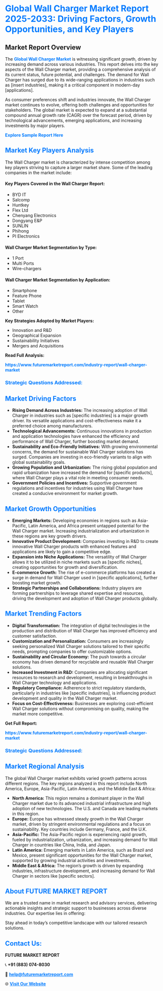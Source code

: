 <h1 style="color: #007BFF;">Global Wall Charger Market Report 2025-2033: Driving Factors, Growth Opportunities, and Key Players</h1>

<section id="overview">
<h2>Market Report Overview</h2>
<p>The <a href="https://www.futuremarketreport.com/industry-report/wall-charger-market" style="color: #007BFF; text-decoration: none;"><strong>Global Wall Charger Market</strong></a> is witnessing significant growth, driven by increasing demand across various industries. This report delves into the key aspects of the Wall Charger market, providing a comprehensive analysis of its current status, future potential, and challenges. The demand for Wall Charger has surged due to its wide-ranging applications in industries such as [insert industries], making it a critical component in modern-day [applications].</p>
<p>As consumer preferences shift and industries innovate, the Wall Charger market continues to evolve, offering both challenges and opportunities for stakeholders. The global market is expected to expand at a substantial compound annual growth rate (CAGR) over the forecast period, driven by technological advancements, emerging applications, and increasing investments by major players.</p>
</section>

<section id="overview">
<p><a href="https://www.futuremarketreport.com/request-sample/reportId=57020" style="color: #007BFF; text-decoration: none;"><strong>Explore Sample Report Here</strong></a></p>
</section>

<section id="key-players">
<h2 style="color: #007BFF;">Market Key Players Analysis</h2>
<p>The Wall Charger market is characterized by intense competition among key players striving to capture a larger market share. Some of the leading companies in the market include:</p>
<h4>Key Players Covered in the Wall Charger Report:</h4>
<ul><li>BYD IT</li><li>Salcomp</li><li>Huntkey</li><li>Flex Ltd</li><li>Chenyang Electronics</li><li>Dongyang E&amp;P</li><li>SUNLIN</li><li>Phihong</li><li>PI Electronics</li></ul>
<h4>Wall Charger Market Segmentation by Type:</h4>
<ul><li>1 Port</li><li>Multi Ports</li><li>Wire-chargers</li></ul>

<h4>Wall Charger Market Segmentation by Application:</h4>
<ul><li>Smartphone</li><li>Feature Phone</li><li>Tablet</li><li>Smart Watch</li><li>Other</li></ul>
<p><strong>Key Strategies Adopted by Market Players:</strong></p>
<ul>
<li>Innovation and R&D</li>
<li>Geographical Expansion</li>
<li>Sustainability Initiatives</li>
<li>Mergers and Acquisitions</li>
</ul>
</section>

<section>
<p><strong>Read Full Analysis: </strong></p><a href="https://www.futuremarketreport.com/industry-report/wall-charger-market" style="color: #007BFF; text-decoration: none;"><strong>https://www.futuremarketreport.com/industry-report/wall-charger-market</strong></a>
<h3 style="color: #007BFF;">Strategic Questions Addressed:</h3>
</section>

<section id="driving-factors">
<h2 style="color: #007BFF;">Market Driving Factors</h2>
<ul>
<li><strong>Rising Demand Across Industries:</strong> The increasing adoption of Wall Charger in industries such as [specific industries] is a major growth driver. Its versatile applications and cost-effectiveness make it a preferred choice among manufacturers.</li>
<li><strong>Technological Advancements:</strong> Continuous innovations in production and application technologies have enhanced the efficiency and performance of Wall Charger, further boosting market demand.</li>
<li><strong>Sustainability and Eco-Friendly Initiatives:</strong> With growing environmental concerns, the demand for sustainable Wall Charger solutions has surged. Companies are investing in eco-friendly variants to align with global sustainability goals.</li>
<li><strong>Growing Population and Urbanization:</strong> The rising global population and rapid urbanization have increased the demand for [specific products], where Wall Charger plays a vital role in meeting consumer needs.</li>
<li><strong>Government Policies and Incentives:</strong> Supportive government regulations and incentives for industries using Wall Charger have created a conducive environment for market growth.</li>
</ul>
</section>

<section id="growth-opportunities">
<h2 style="color: #007BFF;">Market Growth Opportunities</h2>
<ul>
<li><strong>Emerging Markets:</strong> Developing economies in regions such as Asia-Pacific, Latin America, and Africa present untapped potential for the Wall Charger market. Increasing industrialization and urbanization in these regions are key growth drivers.</li>
<li><strong>Innovative Product Development:</strong> Companies investing in R&D to create innovative Wall Charger products with enhanced features and applications are likely to gain a competitive edge.</li>
<li><strong>Expansion into Niche Applications:</strong> The versatility of Wall Charger allows it to be utilized in niche markets such as [specific niches], creating opportunities for growth and diversification.</li>
<li><strong>E-commerce Growth:</strong> The rise of e-commerce platforms has created a surge in demand for Wall Charger used in [specific applications], further boosting market growth.</li>
<li><strong>Strategic Partnerships and Collaborations:</strong> Industry players are forming partnerships to leverage shared expertise and resources, driving the development and adoption of Wall Charger products globally.</li>
</ul>
</section>

<section id="trending-factors">
<h2 style="color: #007BFF;">Market Trending Factors</h2>
<ul>
<li><strong>Digital Transformation:</strong> The integration of digital technologies in the production and distribution of Wall Charger has improved efficiency and customer satisfaction.</li>
<li><strong>Customization and Personalization:</strong> Consumers are increasingly seeking personalized Wall Charger solutions tailored to their specific needs, prompting companies to offer customizable options.</li>
<li><strong>Sustainability and Circular Economy:</strong> The push towards a circular economy has driven demand for recyclable and reusable Wall Charger solutions.</li>
<li><strong>Increased Investment in R&D:</strong> Companies are allocating significant resources to research and development, resulting in breakthroughs in Wall Charger technology and applications.</li>
<li><strong>Regulatory Compliance:</strong> Adherence to strict regulatory standards, particularly in industries like [specific industries], is influencing product development and quality in the Wall Charger market.</li>
<li><strong>Focus on Cost-Effectiveness:</strong> Businesses are exploring cost-efficient Wall Charger solutions without compromising on quality, making the market more competitive.</li>
</ul>
</section>

<section>
<p><strong>Get Full Report: </strong></p><a href="https://www.futuremarketreport.com/industry-report/wall-charger-market" style="color: #007BFF; text-decoration: none;"><strong>https://www.futuremarketreport.com/industry-report/wall-charger-market</strong></a>
<h3 style="color: #007BFF;">Strategic Questions Addressed:</h3>
</section>


<section id="regional-analysis">
<h2 style="color: #007BFF;">Market Regional Analysis</h2>
<p>The global Wall Charger market exhibits varied growth patterns across different regions. The key regions analyzed in this report include North America, Europe, Asia-Pacific, Latin America, and the Middle East & Africa:</p>
<ul>
<li><strong>North America:</strong> This region remains a dominant player in the Wall Charger market due to its advanced industrial infrastructure and high adoption of new technologies. The U.S. and Canada are leading markets in this region.</li>
<li><strong>Europe:</strong> Europe has witnessed steady growth in the Wall Charger market, driven by stringent environmental regulations and a focus on sustainability. Key countries include Germany, France, and the U.K.</li>
<li><strong>Asia-Pacific:</strong> The Asia-Pacific region is experiencing rapid growth, fueled by industrialization, urbanization, and increasing demand for Wall Charger in countries like China, India, and Japan.</li>
<li><strong>Latin America:</strong> Emerging markets in Latin America, such as Brazil and Mexico, present significant opportunities for the Wall Charger market, supported by growing industrial activities and investments.</li>
<li><strong>Middle East & Africa:</strong> The region’s growth is driven by expanding industries, infrastructure development, and increasing demand for Wall Charger in sectors like [specific sectors].</li>
</ul>
</section>

<footer>
<h2 style="color: #007BFF;">About FUTURE MARKET REPORT</h2>
<p>We are a trusted name in market research and advisory services, delivering actionable insights and strategic support to businesses across diverse industries. Our expertise lies in offering:</p>

<p>Stay ahead in today’s competitive landscape with our tailored research solutions.</p>

<h2 style="color: #007BFF;">Contact Us:</h2>
<p><strong>FUTURE MARKET REPORT</strong></p>
<p>📞 <strong>+91 (883) 074-8030</strong></p>
<p>📧 <strong><a href="mailto:help@futuremarketreport.com" style="color: #007BFF;">help@futuremarketreport.com</a></strong></p>
<p>🌐 <strong><a href="https://www.futuremarketreport.com/" style="color: #007BFF;">Visit Our Website</a></strong></p>
</footer>